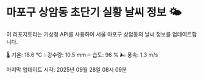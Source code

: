 
# 마포구 상암동 초단기 실황 날씨 정보 🌤️

이 리포지토리는 기상청 API를 사용하여 서울 마포구 상암동의 날씨 정보를 업데이트합니다. 

🌡️ 기온: 18.6 ℃
💧 강수량: 10.5 mm
💦 습도: 96 %
🌬️ 풍속: 1.3 m/s

마지막 업데이트 시각: 2025년 09월 28일 08시 09분    
